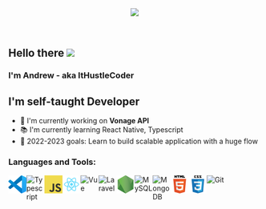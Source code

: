 
<p align="center">
<img align="center" src="https://media.giphy.com/media/f3iwJFOVOwuy7K6FFw/giphy.gif" />
</p>
<br>

## Hello there <img src="https://media.giphy.com/media/hvRJCLFzcasrR4ia7z/giphy.gif" width="25px">

### I'm Andrew - aka ItHustleCoder

## I'm self-taught Developer
- 🔭 I'm currently working on  **Vonage API**
- 📚 I'm currently learning React Native, Typescript
- 🎯 2022-2023 goals: Learn to build scalable application with a huge flow


### Languages and Tools:

<img align="left" alt="Visual Studio Code" width="36px" src="https://raw.githubusercontent.com/github/explore/80688e429a7d4ef2fca1e82350fe8e3517d3494d/topics/visual-studio-code/visual-studio-code.png" />
<img align="left" alt="Typescript" width="36px" src="https://img.icons8.com/color/40/000000/typescript.png" />
<img align="left" alt="JavaScript" width="36px" src="https://raw.githubusercontent.com/github/explore/80688e429a7d4ef2fca1e82350fe8e3517d3494d/topics/javascript/javascript.png" />
<img align="left" alt="React" width="36px" src="https://raw.githubusercontent.com/github/explore/80688e429a7d4ef2fca1e82350fe8e3517d3494d/topics/react/react.png" />
<img align="left" alt="Vue" width="36px" src="https://img.icons8.com/color/40/000000/vue-js.png" />
<img align="left" alt="Laravel" width="36px" src="https://img.icons8.com/fluency/40/000000/laravel.png" />
<img align="left" alt="Node.js" width="36px" src="https://raw.githubusercontent.com/github/explore/80688e429a7d4ef2fca1e82350fe8e3517d3494d/topics/nodejs/nodejs.png" />
<img align="left" alt="MySQL" width="36px" src="https://img.icons8.com/ios/50/000000/mysql.png" />
<img align="left" alt="MongoDB" width="36px" src="https://img.icons8.com/color/48/000000/mongodb.png" />
<img align="left" alt="HTML5" width="36px" src="https://raw.githubusercontent.com/github/explore/80688e429a7d4ef2fca1e82350fe8e3517d3494d/topics/html/html.png" />
<img align="left" alt="CSS3" width="36px" src="https://raw.githubusercontent.com/github/explore/80688e429a7d4ef2fca1e82350fe8e3517d3494d/topics/css/css.png" />
<img align="left" alt="Git" width="36px" src="https://img.icons8.com/color/48/000000/git.png" />

<br>


